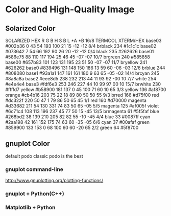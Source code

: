 # Color and High-Quality Image

## Solarized Color
SOLARIZED HEX     R   G   B     H    S   B   L   *A   *B 16/8     TERMCOL     XTERM/HEX
base03    #002b36 0   43  54    193  100 21  15  -12 -12 8/4     brblack     234 #1c1c1c
base02    #073642 7   54  66    192  90  26  20  -12 -12 0/4     black       235 #262626
base01    #586e75 88  110 117   194  25  46  45  -07 -07 10/7    brgreen     240 #585858
base00    #657b83 101 123 131   195  23  51  50  -07 -07 11/7    bryellow    241 #626262
base0     #839496 131 148 150   186  13  59  60  -06 -03 12/6    brblue      244 #808080
base1     #93a1a1 147 161 161   180  9   63  65  -05 -02 14/4    brcyan      245 #8a8a8a
base2     #eee8d5 238 232 213   44   11  93  92  -00 10  7/7     white       254 #e4e4e4
base3     #fdf6e3 253 246 227   44   10  99  97  00  10  15/7    brwhite     230 #ffffd7
yellow    #b58900 181 137 0     45   100 71  60  10  65  3/3     yellow      136 #af8700
orange    #cb4b16 203 75  22    18   89  80  50  50  55  9/3     brred       166 #d75f00
red       #dc322f 220 50  47    1    79  86  50  65  45  1/1     red         160 #d70000
magenta   #d33682 211 54  130   331  74  83  50  65  -05 5/5     magenta     125 #af005f
violet    #6c71c4 108 113 196   237  45  77  50  15  -45 13/5    brmagenta   61  #5f5faf
blue      #268bd2 38  139 210   205  82  82  55  -10 -45 4/4     blue        33  #0087ff
cyan      #2aa198 42  161 152   175  74  63  60  -35 -05 6/6     cyan        37  #00afaf
green     #859900 133 153 0     68   100 60  60  -20 65  2/2     green       64  #5f8700

## gnuplot Color
default podo classic
podo is the best

### gnuplot command-line
<http://www.gnuplotting.org/plotting-functions/>

### gnuplot + Python(C++)


### Matplotlib + Python

